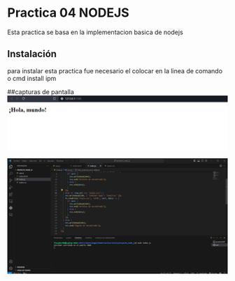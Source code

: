 # Practica 04 NODEJS
Esta practica se basa en la implementacion basica de nodejs

## Instalación

para instalar esta practica fue necesario el colocar en la linea de comando o cmd install ipm 

##capturas de pantalla
![Quiza se vea muy basico pero con la ayuda de nodejs y el video levante un servidor para poder imprimir mi pagina](./images/imagen1.png)

![imagen de prueba de este](./images/imagen2.png)
